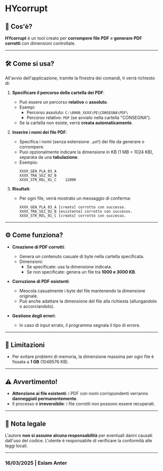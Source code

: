 # HYcorrupt

## 📄 Cos'è?
**HYcorrupt** è un tool creato per **corrompere file PDF** e **generare PDF corrotti** con dimensioni controllate.

---

## 🛠️ Come si usa?
All'avvio dell'applicazione, tramite la finestra dei comandi, ti verrà richiesto di:

1. **Specificare il percorso della cartella dei PDF**:
   - Può essere un percorso **relativo** o **assoluto**.
   - Esempi:
     - Percorso assoluto: `C:\0000_XXXX\PE\CONSEGNA\PDF\`
     - Percorso relativo: `PDF` (se avviato nella cartella "CONSEGNA").
   - Se la cartella non esiste, verrà **creata automaticamente**.

2. **Inserire i nomi dei file PDF**:
   - Specifica i nomi (senza estensione `.pdf`) dei file da generare o corrompere.
   - Puoi opzionalmente indicare la dimensione in KB (1 MB = 1024 KB), separata da una **tabulazione**.
   - Esempio:
     ```plaintext
     XXXX_GEN_PLA_03_A
     XXXX_TRA_SEZ_02_B
     XXXX_STR_REL_01_C    12800
     ```

3. **Risultati**:
   - Per ogni file, verrà mostrato un messaggio di conferma:
     ```plaintext
     XXXX_GEN_PLA_03_A [creato] corrotto con successo.
     XXXX_TRA_SEZ_02_B [esistente] corrotto con successo.
     XXXX_STR_REL_01_C [creato] corrotto con successo.
     ```

---

## ⚙️ Come funziona?
- **Creazione di PDF corrotti**:
  - Genera un contenuto casuale di byte nella cartella specificata.
  - Dimensioni:
    - Se specificate: usa la dimensione indicata.
    - Se non specificate: genera un file tra **1000 e 3000 KB**.

- **Corruzione di PDF esistenti**:
  - Mescola casualmente i byte del file mantenendo la dimensione originale.
  - Può anche adattare la dimensione del file alla richiesta (allungandolo o accorciandolo).

- **Gestione degli errori**:
  - In caso di input errato, il programma segnala il tipo di errore.

---

## 🚧 Limitazioni
- Per evitare problemi di memoria, la dimensione massima per ogni file è fissata a **1 GB** (1048576 KB).

---

## ⚠️ Avvertimento!
- **Attenzione ai file esistenti**: i PDF con nomi corrispondenti verranno **danneggiati permanentemente**.
- Il processo è **irreversibile**: i file corrotti non possono essere recuperati.

---

## 📌 Nota legale
L'autore **non si assume alcuna responsabilità** per eventuali danni causati dall'uso del codice. L'utente è responsabile di verificare la conformità alle leggi locali.

---

### 16/03/2025 | **Eslam Anter**
